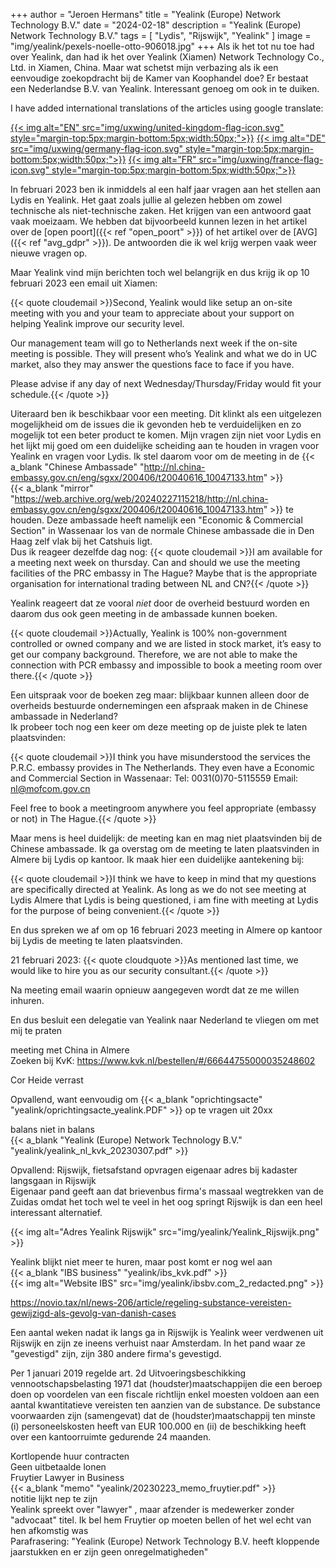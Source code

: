 +++
author = "Jeroen Hermans"
title = "Yealink (Europe) Network Technology B.V."
date = "2024-02-18"
description = "Yealink (Europe) Network Technology B.V."
tags = [
    "Lydis", "Rijswijk", "Yealink"
]
image = "img/yealink/pexels-noelle-otto-906018.jpg"
+++
Als ik het tot nu toe had over Yealink, dan had ik het over Yealink (Xiamen) Network Technology Co., Ltd. in Xiamen, China. 
Maar wat schetst mijn verbazing als ik een eenvoudige zoekopdracht bij de Kamer van Koophandel doe? Er bestaat een Nederlandse 
B.V. van Yealink. Interessant genoeg om ook in te duiken.
<!--more-->
I have added international translations of the articles using google translate:  

[{{< img alt="EN" src="img/uxwing/united-kingdom-flag-icon.svg" style="margin-top:5px;margin-bottom:5px;width:50px;">}}](https://cloudaware-eu.translate.goog/yealink/yealink_europe/?_x_tr_sl=nl&_x_tr_tl=en&_x_tr_hl=nl&_x_tr_pto=wapp)
[{{< img alt="DE" src="img/uxwing/germany-flag-icon.svg" style="margin-top:5px;margin-bottom:5px;width:50px;">}}](https://cloudaware-eu.translate.goog/yealink/yealink_europe/?_x_tr_sl=nl&_x_tr_tl=de&_x_tr_hl=nl&_x_tr_pto=wapp)
[{{< img alt="FR" src="img/uxwing/france-flag-icon.svg" style="margin-top:5px;margin-bottom:5px;width:50px;">}}](https://cloudaware-eu.translate.goog/yealink/yealink_europe/?_x_tr_sl=nl&_x_tr_tl=fr&_x_tr_hl=nl&_x_tr_pto=wapp)

In februari 2023 ben ik inmiddels al een half jaar vragen aan het stellen aan Lydis en Yealink. Het gaat zoals jullie al 
gelezen hebben om zowel technische als niet-technische zaken. Het krijgen van een antwoord gaat vaak moeizaam. We hebben 
dat bijvoorbeeld kunnen lezen in het artikel over de [open poort]({{< ref "open_poort" >}}) of het artikel over de 
[AVG]({{< ref "avg_gdpr" >}}). De antwoorden die ik wel krijg werpen vaak weer nieuwe vragen op.  

Maar Yealink vind mijn berichten toch wel belangrijk en dus krijg ik op 10 februari 2023 een email uit Xiamen:

{{< quote cloudemail >}}Second, Yealink would like setup an on-site meeting with you and your team to appreciate about your support on helping Yealink improve our security level.

Our management team will go to Netherlands next week if the on-site meeting is possible. They will present who’s Yealink and what we do in UC market, also they may answer the questions face to face if you have.

Please advise if any day of next Wednesday/Thursday/Friday would fit your schedule.{{< /quote >}}

Uiteraard ben ik beschikbaar voor een meeting. Dit klinkt als een uitgelezen mogelijkheid om de issues die ik gevonden heb
te verduidelijken en zo mogelijk tot een beter product te komen. Mijn vragen zijn niet voor Lydis en het lijkt mij goed
om een duidelijke scheiding aan te houden in vragen voor Yealink en vragen voor Lydis. Ik stel daarom voor om de meeting 
in de 
{{< a_blank "Chinese Ambassade" "http://nl.china-embassy.gov.cn/eng/sgxx/200406/t20040616_10047133.htm" >}}  
{{< a_blank "mirror" "https://web.archive.org/web/20240227115218/http://nl.china-embassy.gov.cn/eng/sgxx/200406/t20040616_10047133.htm" >}}
te houden. Deze ambassade heeft namelijk een "Economic & Commercial Section" in Wassenaar los van de normale Chinese
ambassade die in Den Haag zelf vlak bij het Catshuis ligt.  
Dus ik reageer dezelfde dag nog:
{{< quote cloudemail >}}I am available for a meeting next week on thursday. Can and should we use the meeting facilities of the PRC embassy in The Hague? Maybe that is the appropriate organisation for international trading between NL and CN?{{< /quote >}}

Yealink reageert dat ze vooral *niet* door de overheid bestuurd worden en daarom dus ook geen meeting in de ambassade 
kunnen boeken.

{{< quote cloudemail >}}Actually, Yealink is 100% non-government controlled or owned company and we are listed in stock market, it’s easy to get our company background.
Therefore, we are not able to make the connection with PCR embassy and impossible to book a meeting room over there.{{< /quote >}}

Een uitspraak voor de boeken zeg maar: blijkbaar kunnen alleen door de overheids bestuurde ondernemingen een
afspraak maken in de Chinese ambassade in Nederland?  
Ik probeer toch nog een keer om deze meeting op de juiste plek te laten plaatsvinden:

{{< quote cloudemail >}}I think you have misunderstood the services the P.R.C. embassy provides in The Netherlands. They even have a Economic and Commercial Section in Wassenaar:
Tel: 0031(0)70-5115559
Email: nl@mofcom.gov.cn

Feel free to book a meetingroom anywhere you feel appropriate (embassy or not) in The Hague.{{< /quote >}}

Maar mens is heel duidelijk: de meeting kan en mag niet plaatsvinden bij de Chinese ambassade. Ik ga overstag om de meeting 
te laten plaatsvinden in Almere bij Lydis op kantoor. Ik maak hier een duidelijke aantekening bij:

{{< quote cloudemail >}}I think we have to keep in mind that my questions are specifically directed at Yealink. As long as we do not see meeting at Lydis Almere that Lydis is being questioned, i am fine with meeting at Lydis for the purpose of being convenient.{{< /quote >}}

En dus spreken we af om op 16 februari 2023 meeting in Almere op kantoor bij Lydis de meeting te laten plaatsvinden. 

21 februari 2023:
{{< quote cloudquote >}}As mentioned last time, we would like to hire you as our security consultant.{{< /quote >}}



Na meeting email waarin opnieuw aangegeven wordt dat ze me willen inhuren.






En dus besluit een delegatie van Yealink naar Nederland te vliegen om met mij te praten


meeting met China in Almere  
Zoeken bij KvK:
https://www.kvk.nl/bestellen/#/66644755000035248602

Cor Heide verrast  

Opvallend, want eenvoudig om {{< a_blank "oprichtingsacte" "yealink/oprichtingsacte_yealink.PDF" >}} op te vragen uit 20xx  

balans niet in balans  
{{< a_blank "Yealink (Europe) Network Technology B.V." "yealink/yealink_nl_kvk_20230307.pdf" >}}  

Opvallend: Rijswijk, fietsafstand
opvragen eigenaar adres bij kadaster  
langsgaan in Rijswijk  
Eigenaar pand geeft aan dat brievenbus firma's massaal wegtrekken van de Zuidas omdat het toch wel te veel in het oog springt
Rijswijk is dan een heel interessant alternatief.

{{< img alt="Adres Yealink Rijswijk" src="img/yealink/Yealink_Rijswijk.png" >}}  

Yealink blijkt niet meer te huren, maar post komt er nog wel aan  
{{< a_blank "IBS business" "yealink/ibs_kvk.pdf" >}}  
{{< img alt="Website IBS" src="img/yealink/ibsbv.com_2_redacted.png" >}}

https://novio.tax/nl/news-206/article/regeling-substance-vereisten-gewijzigd-als-gevolg-van-danish-cases

Een aantal weken nadat ik langs ga in Rijswijk is Yealink weer verdwenen uit Rijswijk en zijn ze ineens verhuist naar Amsterdam.
In het pand waar ze "gevestigd" zijn, zijn 380 andere firma's gevestigd.

Per 1 januari 2019 regelde art. 2d Uitvoeringsbeschikking vennootschapsbelasting 1971 dat (houdster)maatschappijen die een beroep doen op voordelen van een fiscale richtlijn enkel moesten voldoen aan een aantal kwantitatieve vereisten ten aanzien van de substance. De substance voorwaarden zijn (samengevat) dat de (houdster)maatschappij ten minste (i) personeelskosten heeft van EUR 100.000 en (ii) de beschikking heeft over een kantoorruimte gedurende 24 maanden.

Kortlopende huur contracten  
Geen uitbetaalde lonen  
Fruytier Lawyer in Business  
{{< a_blank "memo" "yealink/20230223_memo_fruytier.pdf" >}}  
notitie lijkt nep te zijn  
Yealink spreekt over "lawyer" , maar afzender is medewerker zonder "advocaat" titel. Ik bel hem
Fruytier op moeten bellen of het wel echt van hen afkomstig was  
Parafrasering: "Yealink (Europe) Network Technology B.V. heeft kloppende jaarstukken en er zijn geen onregelmatigheden"  




